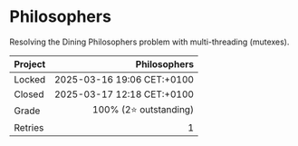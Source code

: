 # Philosophers

Resolving the Dining Philosophers problem with multi-threading (mutexes).

| Project | Philosophers               |
|:--------|---------------------------:|
| Locked  | 2025-03-16 19:06 CET:+0100 |
| Closed  | 2025-03-17 12:18 CET:+0100 |
| Grade   | 100% (2⭐ outstanding)     |
| Retries | 1                          |
